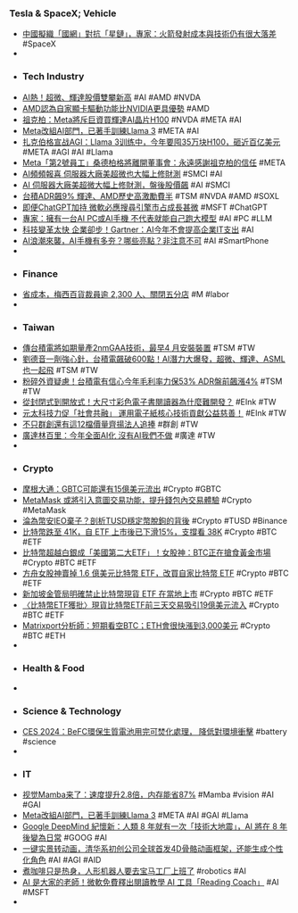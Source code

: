 ### Tesla & SpaceX; Vehicle
- [中國擬織「國網」對抗「星鏈」，專家：火箭發射成本與技術仍有很大落差](https://technews.tw/2024/01/19/china-internet-vs-starlink/) #SpaceX
-
- ### Tech Industry
- [AI熱！超微、輝達股價雙攀新高](https://news.cnyes.com/news/id/5433754) #AI #AMD #NVDA
- [AMD認為自家顯卡驅動功能比NVIDIA更具優勢](https://www.4gamers.com.tw/news/detail/62212/amd-thinks-driver-based-function-is-superior-to-nvidia) #AMD
- [祖克柏：Meta將斥巨資買輝達AI晶片H100](https://news.cnyes.com/news/id/5433774) #NVDA #META #AI
- [Meta改組AI部門，已著手訓練Llama 3](https://www.ithome.com.tw/news/160922) #META #AI
- [扎克伯格宣战AGI：Llama 3训练中，今年要囤35万块H100，砸近百亿美元](https://www.jiqizhixin.com/articles/2024-01-19-5) #META #AGI #AI #Llama
- [Meta「第2號員工」桑德柏格將離開董事會：永遠感謝祖克柏的信任](https://www.gvm.com.tw/article/109380) #META
- [AI頻頻報喜 伺服器大廠美超微也大幅上修財測](https://udn.com/news/story/6811/7720184) #SMCI #AI
- [AI 伺服器大廠美超微大幅上修財測，盤後股價飆](https://finance.technews.tw/2024/01/19/supermicro-provides-second-quarter-fiscal-2024-business-update/) #AI #SMCI
- [台積ADR飆9% 輝達、AMD歷史高激勵費半](https://www.ctee.com.tw/news/20240119700522-430702) #TSM #NVDA #AMD #SOXL
- [即便ChatGPT加持 微軟必應搜尋引擎市占成長甚微](https://news.cnyes.com/news/id/5433561) #MSFT #ChatGPT
- [專家：擁有一台AI PC或AI手機 不代表就能自己跑大模型](https://news.cnyes.com/news/id/5433420) #AI #PC #LLM
- [科技變革太快 企業卻步！Gartner：AI今年不會提高企業IT支出](https://news.cnyes.com/news/id/5433145) #AI
- [AI浪潮來襲，AI手機有多夯？哪些亮點？非注意不可](https://amp-news.cnyes.com/news/id/5434147) #AI #SmartPhone
-
- ### Finance
- [省成本，梅西百貨裁員逾 2,300 人、關閉五分店](https://finance.technews.tw/2024/01/19/macys-hr/) #M #labor
-
- ### Taiwan
- [傳台積電將如期量產2nmGAA技術，最早4 月安裝裝置](https://www.techbang.com/posts/112548-it-is-rumored-that-tsmc-will-mass-produce-2nmgaa-technology) #TSM #TW
- [劉德音一劑強心針，台積電飆破600點！AI潛力大爆發，超微、輝達、ASML也一起飛](https://www.bnext.com.tw/article/78161/tsmc-adr-2024-ai) #TSM #TW
- [粉碎外資疑慮！台積電有信心今年毛利率力保53% ADR盤前飆漲4%](https://www.wealth.com.tw/articles/09367e83-28f5-4eb6-8de0-8f43b91d75f5) #TSM #TW
- [從封閉式到開放式！大尺寸彩色電子書閱讀器為什麼難開發？](https://www.techbang.com/posts/112373-pub) #EInk #TW
- [元太科技力促「社會共融」 運用電子紙核心技術貢獻公益慈善！](https://www.wealth.com.tw/articles/fa7b24b8-2c47-43ac-b64b-a96f1329e2d4) #EInk #TW
- [不只群創還有這12檔價量齊揚法人追捧](https://www.ctee.com.tw/news/20240119700249-439901) #群創 #TW
- [廣達林百里：今年全面AI化 沒有AI我們不做](https://udn.com/news/story/7240/7721367) #廣達 #TW
-
- ### Crypto
- [摩根大通：GBTC可能還有15億美元流出](https://m.cnyes.com/news/id/5434192) #Crypto #GBTC
- [MetaMask 或將引入意圖交易功能，提升錢包內交易體驗](https://abmedia.io/metamask-may-introduce-intent-swap-features) #Crypto #MetaMask
- [淪為幣安IEO棄子？剖析TUSD穩定幣脫鉤的背後](https://www.blocktempo.com/reasons-for-tusd-decoupling/) #Crypto #TUSD #Binance
- [比特幣跌至 41K，自 ETF 上市後已下滑15%，支撐看 38K](https://abmedia.io/market-update-as-of-19th-jan-2024) #Crypto #BTC #ETF
- [比特幣超越白銀成「美國第二大ETF」！女股神：BTC正在搶食黃金市場](https://www.blocktempo.com/bitcoin-surpasses-silver-to-become-second-largest-etf-in-the-united-states/) #Crypto #BTC #ETF
- [方舟女股神賣掉 1.6 億美元比特幣 ETF，改買自家比特幣 ETF](https://finance.technews.tw/2024/01/19/ark-invest-transition-btc-etf/) #Crypto #BTC #ETF
- [新加坡金管局明確禁止比特幣現貨 ETF 在當地上市](https://abmedia.io/singapore-mas-not-allow-bitcoin-spot-etf) #Crypto #BTC #ETF
- [〈比特幣ETF獲批〉現貨比特幣ETF前三天交易吸引19億美元流入](https://news.cnyes.com/news/id/5433580) #Crypto #BTC #ETF
- [Matrixport分析師：短期看空BTC；ETH會很快漲到3,000美元](https://abmedia.io/matrixport-2024-eth-prediction) #Crypto #BTC #ETH
-
- ### Health & Food
-
- ### Science & Technology
- [CES 2024：BeFC環保生質電池用完可焚化處理， 降低對環境衝擊](https://www.techbang.com/posts/112578-ces-2024-befc-battery) #battery #science
-
- ### IT
- [视觉Mamba来了：速度提升2.8倍，内存能省87%](https://www.jiqizhixin.com/articles/2024-01-19-4) #Mamba #vision #AI #GAI
- [Meta改組AI部門，已著手訓練Llama 3](https://www.ithome.com.tw/news/160922) #META #AI #GAI #Llama
- [Google DeepMind 紀懷新：人類 8 年就有一次「技術大地震」，AI 將在 8 年後變為日常](https://www.inside.com.tw/article/33951-google-ai-next-8-years) #GOOG #AI
- [一键实景转动画，清华系初创公司全球首发4D骨骼动画框架，还能生成个性化角色](https://www.jiqizhixin.com/articles/2024-01-19-3) #AI #AGI #AID
- [煮咖啡只是热身，人形机器人要去宝马工厂上班了](https://www.jiqizhixin.com/articles/2024-01-19-9) #robotics #AI
- [AI 是大家的老師！微軟免費釋出閱讀教學 AI 工具「Reading Coach」](https://www.inside.com.tw/article/33964-microsoft-reading-coach) #AI #MSFT
-